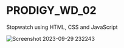 # PRODIGY_WD_02
Stopwatch using HTML, CSS and JavaScript

![Screenshot 2023-09-29 232243](https://github.com/Devharsh434/PRODIGY_WD_02/assets/136671590/a9889447-e484-4249-a5af-d9d8e89d9301)
